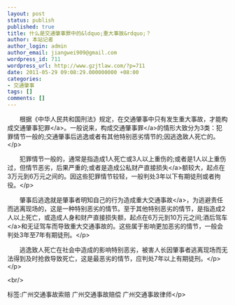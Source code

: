 ```yaml
---
layout: post
status: publish
published: true
title: 什么是交通肇事罪中的&ldquo;重大事故&rdquo;？
author: 本站记者
author_login: admin
author_email: jiangwei909@gmail.com
wordpress_id: 711
wordpress_url: http://www.gzjtlaw.com/?p=711
date: 2011-05-29 09:08:29.000000000 +08:00
categories:
- 交通肇事
tags: []
comments: []
---
```

<p><p>　　根据《中华人民共和国刑法》规定，在交通肇事中只有发生重大事故，才能构成交通肇事<a>犯罪<&#47;a>。一般说来，构成<a>交通肇事罪<&#47;a>的情形大致分为3类：犯罪情节一般的;交通肇事后逃逸或者有其他特别恶劣情节的;因逃逸致人死亡的。<&#47;p><p>　　犯罪情节一般的，通常是指造成1人死亡或3人以上重伤的;或者是1人以上重伤过，但情节恶劣，后果严重的;或者是造成公私财产直接<a>损失<&#47;a>额较大，起点在3万元到6万元之间的。因这些犯罪情节较轻，一般判处3年以下有期徒刑或者拘役。<&#47;p><p>　　肇事后逃逸就是肇事者明知自己的行为造成重大<a>交通事故<&#47;a>，为逃避责任而逃离现场的，这是一种特别恶劣的情节。至于其他特别恶劣的情节，是指造成2人以上死亡，或造成人身和财产直接损失额，起点在6万元到10万元之间;<a>酒后驾车<&#47;a>和无证驾车而导致重大交通事故的。这些属于影响更加恶劣的情节，一般会判处3年至7年有期徒刑。<&#47;p><p>　　逃逸致人死亡在社会中造成的影响特别恶劣，被害人长因肇事者逃离现场而无法得到及时抢救导致死亡，这是最恶劣的情节，应判处7年以上有期徒刑。<&#47;p><&#47;p><br&#47;><p>标签:广州交通事故索赔 广州交通事故赔偿 广州交通事故律师<&#47;p>
